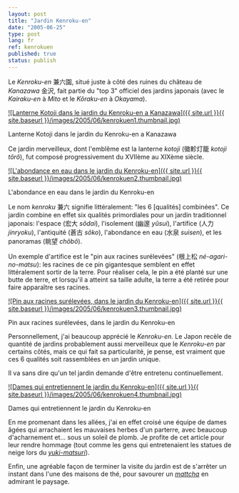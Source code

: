 ```yaml
---
layout: post
title: "Jardin Kenroku-en"
date: "2005-06-25"
type: post
lang: fr
ref: kenrokuen
published: true
status: publish
---
```




Le _Kenroku-en_ 兼六園, situé juste à côté des ruines du château de _Kanazawa_ 金沢, fait partie du "top 3" officiel des jardins japonais (avec le _Kairaku-en_ à _Mito_ et le _Kôraku-en_ à _Okayama_).

 

[![Lanterne Kotoji dans le jardin du Kenroku-en a Kanazawa]({{ site.url }}{{ site.baseurl }}/images/2005/06/kenrokuen1.thumbnail.jpg)](http://www.japonophile.com/wp-content/uploads/2004-2006/kenrokuen1.jpg "Lanterne Kotoji dans le jardin du Kenroku-en a Kanazawa")

Lanterne Kotoji dans le jardin du Kenroku-en a Kanazawa

Ce jardin merveilleux, dont l'emblême est la lanterne _kotoji_ (徽軫灯籠 _kotoji tôrô_), fut composé progressivement du XVIIème au XIXème siècle.

[![L'abondance en eau dans le jardin du Kenroku-en]({{ site.url }}{{ site.baseurl }}/images/2005/06/kenrokuen2.thumbnail.jpg)](http://www.japonophile.com/wp-content/uploads/2004-2006/kenrokuen2.jpg "L'abondance en eau dans le jardin du Kenroku-en")

L'abondance en eau dans le jardin du Kenroku-en

Le nom _kenroku_ 兼六 signifie littéralement: "les 6 \[qualités\] combinées". Ce jardin combine en effet six qualités primordiales pour un jardin traditionnel japonais: l'espace (宏大 _sôdaï_), l'isolement (幽邃 _yûsui_), l'artifice (人力 _jinryoku_), l'antiquité (蒼古 _sôko_), l'abondance en eau (水泉 _suisen_), et les panoramas (眺望 _chôbô_).

Un exemple d'artifice est le "pin aux racines surélevées" (根上松 _né-agari-no-matsu_): les racines de ce pin gigantesque semblent en effet littéralement sortir de la terre. Pour réaliser cela, le pin a été planté sur une butte de terre, et lorsqu'il a atteint sa taille adulte, la terre a été retirée pour faire apparaître ses racines.

[![Pin aux racines surélevées, dans le jardin du Kenroku-en]({{ site.url }}{{ site.baseurl }}/images/2005/06/kenrokuen3.thumbnail.jpg)](http://www.japonophile.com/wp-content/uploads/2004-2006/kenrokuen3.jpg "Pin aux racines surélevées, dans le jardin du Kenroku-en")

Pin aux racines surélevées, dans le jardin du Kenroku-en

Personnellement, j'ai beaucoup apprécié le _Kenroku-en_. Le Japon recèle de quantité de jardins probablement aussi merveilleux que le _Kenroku-en_ par certains côtés, mais ce qui fait sa particularité, je pense, est vraiment que ces 6 qualités soit rassemblées en un jardin unique.

Il va sans dire qu'un tel jardin demande d'être entretenu continuellement.

[![Dames qui entretiennent le jardin du Kenroku-en]({{ site.url }}{{ site.baseurl }}/images/2005/06/kenrokuen4.thumbnail.jpg)](http://www.japonophile.com/wp-content/uploads/2004-2006/kenrokuen4.jpg "Dames qui entretiennent le jardin du Kenroku-en")

Dames qui entretiennent le jardin du Kenroku-en

En me promenant dans les allées, j'ai en effet croisé une équipe de dames âgées qui arrachaient les mauvaises herbes d'un parterre, avec beaucoup d'acharnement et... sous un soleil de plomb. Je profite de cet article pour leur rendre hommage (tout comme les gens qui entretenaient les statues de neige lors du _[yuki-matsuri](http://www.japonophile.com/article_yukimatsuri_fr.html)_).

Enfin, une agréable façon de terminer la visite du jardin est de s'arrêter un instant dans l'une des maisons de thé, pour savourer un _[mattcha](http://www.japonophile.com/article_ocha_fr.html)_ en admirant le paysage.


